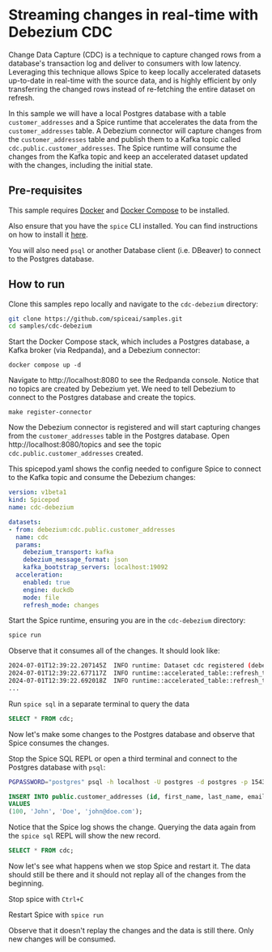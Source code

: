 # Streaming changes in real-time with Debezium CDC

Change Data Capture (CDC) is a technique to capture changed rows from a database's transaction log and deliver to consumers with low latency. Leveraging this technique allows Spice to keep locally accelerated datasets up-to-date in real-time with the source data, and is highly efficient by only transferring the changed rows instead of re-fetching the entire dataset on refresh.

In this sample we will have a local Postgres database with a table `customer_addresses` and a Spice runtime that accelerates the data from the `customer_addresses` table. A Debezium connector will capture changes from the `customer_addresses` table and publish them to a Kafka topic called `cdc.public.customer_addresses`. The Spice runtime will consume the changes from the Kafka topic and keep an accelerated dataset updated with the changes, including the initial state.

## Pre-requisites

This sample requires [Docker](https://www.docker.com/) and [Docker Compose](https://docs.docker.com/compose/) to be installed.

Also ensure that you have the `spice` CLI installed. You can find instructions on how to install it [here](https://docs.spiceai.org/getting-started).

You will also need `psql` or another Database client (i.e. DBeaver) to connect to the Postgres database.

## How to run

Clone this samples repo locally and navigate to the `cdc-debezium` directory:

```bash
git clone https://github.com/spiceai/samples.git
cd samples/cdc-debezium
```

Start the Docker Compose stack, which includes a Postgres database, a Kafka broker (via Redpanda), and a Debezium connector:

`docker compose up -d`

Navigate to http://localhost:8080 to see the Redpanda console. Notice that no topics are created by Debezium yet. We need to tell Debezium to connect to the Postgres database and create the topics.

`make register-connector`

Now the Debezium connector is registered and will start capturing changes from the `customer_addresses` table in the Postgres database. Open http://localhost:8080/topics and see the topic `cdc.public.customer_addresses` created.

This spicepod.yaml shows the config needed to configure Spice to connect to the Kafka topic and consume the Debezium changes:

```yaml
version: v1beta1
kind: Spicepod
name: cdc-debezium

datasets:
- from: debezium:cdc.public.customer_addresses
  name: cdc
  params:
    debezium_transport: kafka
    debezium_message_format: json
    kafka_bootstrap_servers: localhost:19092
  acceleration:
    enabled: true
    engine: duckdb
    mode: file
    refresh_mode: changes
```

Start the Spice runtime, ensuring you are in the `cdc-debezium` directory:

```bash
spice run
```

Observe that it consumes all of the changes. It should look like:

```bash
2024-07-01T12:39:22.207145Z  INFO runtime: Dataset cdc registered (debezium:cdc.public.customer_addresses), acceleration (duckdb:file, changes), results cache enabled.
2024-07-01T12:39:22.677117Z  INFO runtime::accelerated_table::refresh_task::changes: Upserting data row for cdc with id=3
2024-07-01T12:39:22.692018Z  INFO runtime::accelerated_table::refresh_task::changes: Upserting data row for cdc with id=4
...
```

Run `spice sql` in a separate terminal to query the data

```sql
SELECT * FROM cdc;
```

Now let's make some changes to the Postgres database and observe that Spice consumes the changes.

Stop the Spice SQL REPL or open a third terminal and connect to the Postgres database with `psql`:

```bash
PGPASSWORD="postgres" psql -h localhost -U postgres -d postgres -p 15432
```

```sql
INSERT INTO public.customer_addresses (id, first_name, last_name, email) 
VALUES 
(100, 'John', 'Doe', 'john@doe.com');
```

Notice that the Spice log shows the change. Querying the data again from the `spice sql` REPL will show the new record.

```sql
SELECT * FROM cdc;
```

Now let's see what happens when we stop Spice and restart it. The data should still be there and it should not replay all of the changes from the beginning.

Stop spice with `Ctrl+C`

Restart Spice with `spice run`

Observe that it doesn't replay the changes and the data is still there. Only new changes will be consumed.